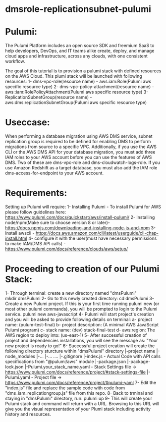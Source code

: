 # dmsrole-replicationsubnet-pulumi

Pulumi:
=======
The Pulumi Platform includes an open source SDK and freemium SaaS to help developers, DevOps, and IT teams alike create, deploy, and manage cloud apps and infrastructure, across any clouds, with one consistent workflow.

The goal of this tutorial is to provision a pulumi stack with defined resources on the AWS Cloud. This plumi stack will be launched with following resources:
  1- dms-vpc-role(resource name) - aws:iam:Role(Pulumi aws specific resource type) 
  2- dms-vpc-policy-attachment(resource name) - aws::iam:RolePolicyAttachment(Pulumi aws specific resource type)
  3- ReplicationSubnetGroup(resource name) - aws:dms:replicationSubnetGroup(Pulumi aws specific resource type)

Useccase:
=========
When performing a database migration using AWS DMS service, subnet replication group is required to be defined for enabling DMS to perform migrations from source to a specific VPC. Additionally, if you use the AWS CLI or the AWS DMS API for your database migration, you must add three IAM roles to your AWS account before you can use the features of AWS DMS. Two of these are dms-vpc-role and dms-cloudwatch-logs-role. If you use Amazon Redshift as a target database, you must also add the IAM role dms-access-for-endpoint to your AWS account.

Requirements:
=============
Setting up Pulumi will require:
1- Installing Pulumi - To install Pulumi for AWS please follow guidelines here: https://www.pulumi.com/docs/quickstart/aws/install-pulumi/
2- Installing node/npm(Make sure to choose version 8 or later)- https://docs.npmjs.com/downloading-and-installing-node-js-and-npm
3- Install awscli - https://docs.aws.amazon.com/cli/latest/userguide/cli-chap-install.html
4- configure it with the user(must have necessary permissions to make IAM/DMS API calls) - https://www.pulumi.com/docs/reference/clouds/aws/setup/

Proceeding to creation of our Pulumi Stack:
===========================================
1- Through terminal: create a new directory named "dmsPulumi"  
   mkdir dmsPulumi
2- Go to this newly created directory:
   cd dmsPulumi
3- Create a new Pulumi project. If this is your first time running pulumi new (or most other pulumi commands), you will be prompted to login to the Pulumi service. 
   pulumi new aws-javascript 
4- Pulumi will start project's creation and you will be asked to provide following details on terminal:
   a- project name: (pulum-test-final)
   b- project description: (A minimal AWS JavaScript Pulumi program)
   c- stack name: (dev) stack-final-test
   d- aws:region: The AWS region to deploy into: (us-east-1)
5- After successful creation of project and dependencies installations, you will see the message as: "Your new project is ready to go!"
6- Successful project creation will create the following directory sturcture within "dmsPulumi" directory
   |-project name
     |-node_modules
       |-...
       |-...
       ....
     |-.gitignore
     |-index.js - Actual Code with API calls specifications from "@pulumi/aws" module
     |-package.json
     |-package-lock.json
     |-Pulumi.your_stack_name.yaml - Stack Settings file -> https://www.pulumi.com/docs/reference/project/#stack-settings-file
     |-Pulumi.yaml - Project file -> https://www.pulumi.com/docs/reference/project/#pulumi-yaml
7- Edit the "index.js" file and replace the sample code with code from "dms_iam_replicationgroup.js" file from this repo.
8- Back to trminal and staying in "dmsPulumi" directory, run:
   pulumi up
9- This will create your Pulumi stack and command will return with a URL. Browsing to this URL will give you the visual representation of your Plumi stack including activity history and resources.
   

